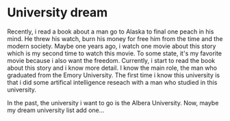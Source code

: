 # University dream

Recently, i read a book about a man go to Alaska to final one peach in his mind. He threw his watch, burn his money for free him from the time and the modern society. Maybe one years ago, i watch one movie about this story which is my second time to watch this movie. To some state, it's my favorite movie because i also want the freedom. Currently, i start to read the book about this story and i know more detail. I know the main role, the man who graduated from the Emory University. The first time i know this university is that i did some artifical intelligence reseach with a man who studied in this university. 

In the past, the university i want to go is the Albera University. Now, maybe my dream university list add one...
